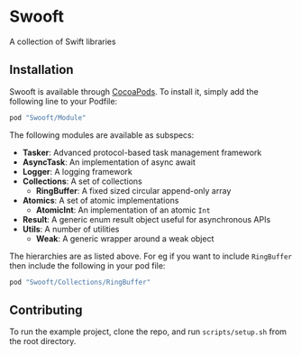# Swooft

A collection of Swift libraries

## Installation

Swooft is available through [CocoaPods](http://cocoapods.org). To install it, simply add the following line to your Podfile:

```ruby
pod "Swooft/Module"
```

The following modules are available as subspecs:

* **Tasker**: Advanced protocol-based task management framework
* **AsyncTask**: An implementation of async await
* **Logger**: A logging framework
* **Collections**: A set of collections
    - **RingBuffer**: A fixed sized circular append-only array
* **Atomics**: A set of atomic implementations
    - **AtomicInt**: An implementation of an atomic `Int`
* **Result**: A generic enum result object useful for asynchronous APIs
* **Utils**: A number of utilities
    - **Weak**: A generic wrapper around a weak object

The hierarchies are as listed above. For eg if you want to include `RingBuffer` then include the following in your pod file:

```ruby
pod "Swooft/Collections/RingBuffer"
```

## Contributing

To run the example project, clone the repo, and run `scripts/setup.sh` from the root directory.
